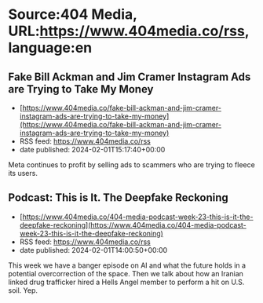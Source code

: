 # Source:404 Media, URL:https://www.404media.co/rss, language:en

## Fake Bill Ackman and Jim Cramer Instagram Ads are Trying to Take My Money
 - [https://www.404media.co/fake-bill-ackman-and-jim-cramer-instagram-ads-are-trying-to-take-my-money](https://www.404media.co/fake-bill-ackman-and-jim-cramer-instagram-ads-are-trying-to-take-my-money)
 - RSS feed: https://www.404media.co/rss
 - date published: 2024-02-01T15:17:40+00:00

Meta continues to profit by selling ads to scammers who are trying to fleece its users.

## Podcast: This is It. The Deepfake Reckoning
 - [https://www.404media.co/404-media-podcast-week-23-this-is-it-the-deepfake-reckoning](https://www.404media.co/404-media-podcast-week-23-this-is-it-the-deepfake-reckoning)
 - RSS feed: https://www.404media.co/rss
 - date published: 2024-02-01T14:00:50+00:00

This week we have a banger episode on AI and what the future holds in a potential overcorrection of the space. Then we talk about how an Iranian linked drug trafficker hired a Hells Angel member to perform a hit on U.S. soil. Yep.

